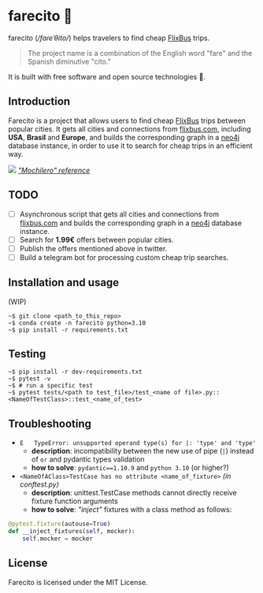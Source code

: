 # farecito 🚌
farecito (*/faɾeˈθito/*) helps travelers to find cheap [FlixBus](https://www.flixbus.com/) trips.
> The project name is a combination of the English word "fare" and the Spanish diminutive "cito."

It is built with free software and open source technologies 🧡.

## Introduction
Farecito is a project that allows users to find cheap [FlixBus](https://www.flixbus.com/) trips between popular cities.
It gets all cities and connections from [flixbus.com](https://www.flixbus.com/bus-routes),
including **USA**, **Brasil** and **Europe**, and builds the corresponding graph in a [neo4j](https://neo4j.com/)
database instance, in order to use it to search for cheap trips in an efficient way.

![](https://i.ytimg.com/vi/fpGQoFZLb-4/maxresdefault.jpg)
*["Mochilero" reference]((https://www.youtube.com/watch?v=qYc8D0fVveM))*

## TODO

- [ ] Asynchronous script that gets all cities and connections from [flixbus.com](https://www.flixbus.com/bus-routes)
and builds the corresponding graph in a [neo4j](https://neo4j.com/) database instance.
- [ ] Search for **1.99€** offers between popular cities.
- [ ] Publish the offers mentioned above in twitter.
- [ ] Build a telegram bot for processing custom cheap trip searches.

## Installation and usage
(WIP)
```shell
~$ git clone <path_to_this_repo>
~$ conda create -n farecito python=3.10
~$ pip install -r requirements.txt
```


## Testing
```shell
~$ pip install -r dev-requirements.txt
~$ pytest -v
~$ # run a specific test
~$ pytest tests/<path to test_file>/test_<name of file>.py::<NameOfTestClass>::test_<name_of_test>
```

## Troubleshooting
- `E   TypeError: unsupported operand type(s) for |: 'type' and 'type'`
  - **description**: incompatibility between the new use of pipe (`|`) instead of `or` and pydantic types validation
  - **how to solve**: `pydantic==1.10.9` and `python 3.10` (or higher?)
- `<NameOfAClass>TestCase has no attribute <name_of_fixture>` *(in conftest.py)*
  - **description**:  unittest.TestCase methods cannot directly receive fixture function arguments
  - **how to solve**: *"inject"* fixtures with a class method as follows:
```python
@pytest.fixture(autouse=True)
def __inject_fixtures(self, mocker):
    self.mocker = mocker
```

## License
Farecito is licensed under the MIT License.
